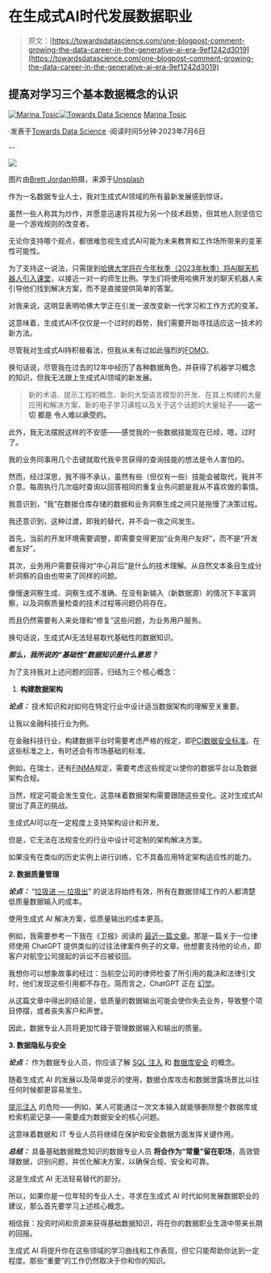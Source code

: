 # 在生成式AI时代发展数据职业

> 原文：[https://towardsdatascience.com/one-blogpost-comment-growing-the-data-career-in-the-generative-ai-era-9ef1242d3019](https://towardsdatascience.com/one-blogpost-comment-growing-the-data-career-in-the-generative-ai-era-9ef1242d3019)

## 提高对学习三个基本数据概念的认识

[](https://medium.com/@martosi?source=post_page-----9ef1242d3019--------------------------------)[![Marina Tosic](../Images/cb2168826ed9ed608d61c6c90843c535.png)](https://medium.com/@martosi?source=post_page-----9ef1242d3019--------------------------------)[](https://towardsdatascience.com/?source=post_page-----9ef1242d3019--------------------------------)[![Towards Data Science](../Images/a6ff2676ffcc0c7aad8aaf1d79379785.png)](https://towardsdatascience.com/?source=post_page-----9ef1242d3019--------------------------------) [Marina Tosic](https://medium.com/@martosi?source=post_page-----9ef1242d3019--------------------------------)

·发表于[Towards Data Science](https://towardsdatascience.com/?source=post_page-----9ef1242d3019--------------------------------) ·阅读时间5分钟·2023年7月6日

--

![](../Images/08a3e60909271a424825326f29b4b70d.png)

图片由[Brett Jordan](https://unsplash.com/@brett_jordan?utm_source=medium&utm_medium=referral)拍摄，来源于[Unsplash](https://unsplash.com/?utm_source=medium&utm_medium=referral)

作为一名数据专业人士，我对生成式AI领域的所有最新发展感到惊讶。

虽然一些人称其为炒作，并愿意迅速将其视为另一个技术趋势，但其他人则坚信它是一个游戏规则的改变者。

无论你支持哪个观点，都很难忽视生成式AI可能为未来教育和工作场所带来的变革性可能性。

为了支持这一说法，只需提到[哈佛大学将在今年秋季（2023年秋季）将AI聊天机器人引入课堂](https://uk.pcmag.com/ai/147451/harvards-new-computer-science-teacher-is-a-chatbot)，以接近一对一的师生比例。学生们将使用哈佛开发的聊天机器人来引导他们找到解决方案，而不是直接提供简单的答案。

对我来说，这明显表明哈佛大学正在引发一波改变新一代学习和工作方式的变革。

这意味着，生成式AI不仅仅是一个过时的趋势，我们需要开始寻找适应这一技术的新方法。

尽管我对生成式AI持积极看法，但我从未有过如此强烈的[FOMO](https://www.techtarget.com/whatis/definition/FOMO-fear-of-missing-out#:~:text=The%20fear%20of%20missing%20out,%2C%20dissatisfaction%2C%20depression%20and%20stress.)。

换句话说，尽管我在过去的12年中经历了各种数据角色，并获得了机器学习概念的知识，但我无法跟上生成式AI领域的新发展。

> 新的术语、提示工程的概念、新的大型语言模型的开发、在其上构建的大量应用和解决方案、新的电子学习课程以及关于这个话题的大量帖子——**这一切** **都是** **令人难以承受的。**

此外，我无法摆脱这样的不安感——感觉我的一些数据技能现在已经，嗯，过时了。

我的业务同事用几个击键就取代我辛苦获得的查询技能的想法是令人害怕的。

然而，经过深思，我不得不承认，虽然有些（但仅有一些）技能会被取代，我并不介意。每周执行几次临时查询以回答相同的重复业务问题是我从不喜欢做的事情。

我意识到，“我”在数据仓库存储的数据和业务洞察生成之间只是拖慢了决策过程。

我还意识到，这种过渡，即我的替代，并不会一夜之间发生。

首先，当前的开发环境需要调整，即需要变得更加“业务用户友好”，而不是“开发者友好”。

其次，业务用户需要获得对“中心背后”是什么的技术理解。从自然文本条目生成分析洞察的自由也带来了同样的问题。

像慢速洞察生成、洞察生成不准确、在没有新输入（新数据源）的情况下丰富洞察，以及洞察质量检查的技术过程等问题仍将存在。

而且仍然需要有人来处理和“修复”这些问题，为业务用户服务。

换句话说，生成式AI无法轻易取代基础性的数据知识。

***那么，我所说的“基础性”数据知识是什么意思？***

为了支持我对上述问题的回答，归结为三个核心概念：

1.  **构建数据架构**

***论点：*** 技术知识和对如何在特定行业中设计适当数据架构的理解至关重要。

让我以金融科技行业为例。

在金融科技行业，构建数据平台时需要考虑严格的规定，即[PCI数据安全标准](https://en.wikipedia.org/wiki/Payment_Card_Industry_Data_Security_Standard)。在这些标准之上，有时还会有市场基础的标准。

例如，在瑞士，还有[FINMA](https://www.finma.ch/en/finma/finma-an-overview/)规定，需要考虑这些规定以使你的数据平台以及数据架构合规。

当然，规定可能会发生变化，这意味着数据架构需要跟随这些变化。这对生成式AI提出了真正的挑战。

生成式AI可以在一定程度上支持架构设计和开发。

但是，它无法在法规变化的行业中设计可定制的架构解决方案。

如果没有在类似的历史实例上进行训练，它不具备应用特定架构适应性的能力。

**2\. 数据质量管理**

***论点：*** “[垃圾进 — 垃圾出](https://en.wikipedia.org/wiki/Garbage_in,_garbage_out#:~:text=In%20computer%20science%2C%20garbage%20in,validity%20does%20not%20imply%20soundness.)” 的说法将始终有效，所有在数据领域工作的人都清楚低质量数据输入的成本。

使用生成式 AI 解决方案，低质量输出的成本更高。

例如，我需要参考一下我在《卫报》阅读的 [最近一篇文章](https://www.theguardian.com/commentisfree/2023/jun/03/lawyer-chatgpt-research-avianca-statement-ai-risk-openai-deepmind)。那是一篇关于一位律师使用 ChatGPT 提供类似的过往法律案件例子的文章。他想要支持他的论点，即客户对航空公司提起的诉讼不应被驳回。

我想你可以想象故事的经过：当航空公司的律师检查了所引用的裁决和法律引文时，他们发现这些引用都不存在。简而言之，ChatGPT 正在 [幻觉](https://en.wikipedia.org/wiki/Hallucination_(artificial_intelligence)#:~:text=In%20artificial%20intelligence%20(AI),,justified%20by%20its%20training%20data.)。

从这篇文章中得出的结论是，低质量的数据输出可能会使你失去业务，导致整个项目停摆，或者丧失客户和声誉。

因此，数据专业人员将更加忙碌于管理数据输入和输出的质量。

**3\. 数据隐私与安全**

***论点：*** 作为数据专业人员，你应该了解 [SQL 注入](https://www.w3schools.com/sql/sql_injection.asp) 和 [数据库安全](https://www.sumologic.com/blog/what-is-database-security/#:~:text=Database%20security%20includes%20protecting%20the,those%20who%20can%20access%20them.) 的概念。

随着生成式 AI 的发展以及简单提示的使用，数据仓库攻击和数据泄露场景比以往任何时候都更容易发生。

[提示注入](https://www.cobalt.io/blog/prompt-injection-attacks) 的危险——例如，某人可能通过一次文本输入就能够删除整个数据库或检索机密记录——需要成为数据安全的核心问题。

这意味着数据和 IT 专业人员将继续在保护和安全数据方面发挥关键作用。

***总结：*** 具备基础数据概念知识的数据专业人员 **将会作为“常量”留在职场**，高效管理数据，识别问题，并优化解决方案，以确保合规、安全和可靠。

这是生成式 AI 无法轻易替代的部分。

所以，如果你是一位年轻的专业人士，寻求在生成式 AI 时代如何发展数据职业的建议，那么首先要学习上述核心概念。

相信我：投资时间和资源来获得基础数据知识，将在你的数据职业生涯中带来长期的回报。

生成式 AI 将提升你在这些领域的学习曲线和工作表现，但它只能帮助你达到一定程度。那些“重要”的工作仍然取决于你和你的知识。
